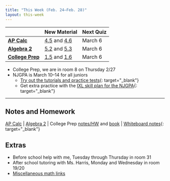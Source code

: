 ```yaml
---
title: "This Week (Feb. 24–Feb. 28)"
layout: this-week
---
```


|                                                    | New Material                                                                                                                              | Next Quiz |
| -------------------------------------------------- | ----------------------------------------------------------------------------------------------------------------------------------------- | --------- |
| [**AP Calc**](./calc-for-ap-larson/)               | [4.5](./calc-for-ap-larson/4.5-the-net-change-theorem.md) and [4.6](./calc-for-ap-larson/4.6-integration-by-substitution.md)              | March 6   |
| [**Algebra 2**](./envision-algebra-2/)             | [5.2](./envision-algebra-2/5-2-properties-of-exponents-and-radicals.md) and [5.3](./envision-algebra-2/5-3-graphing-radical-functions.md) | March 6   |
| [**College Prep**](./openstax-college-algebra-2e/) | [1.5](./openstax-college-algebra-2e/1-5-factoring-polynomials.md) and [1.6](./openstax-college-algebra-2e/1-6-rational-expressions.md)    | March 6   |

- College Prep, we are in room 8 on Thursday 2/27
- NJGPA is March 10–14 for all juniors
  - [Try out the tutorials and practice tests](https://nj.mypearsonsupport.com/practice-tests/){: target="_blank"}
  - Get extra practice with the [IXL skill plan for the NJGPA](https://www.ixl.com/math/skill-plans/njgpa-math){: target="_blank"}

---

## Notes and Homework

[AP Calc](./calc-for-ap-larson/) \| [Algebra 2](./envision-algebra-2/) \| College Prep [notes/HW](./openstax-college-algebra-2e/) and [book](https://openstax.org/books/college-algebra-2e/pages/1-introduction-to-prerequisites) \| [Whiteboard notes](https://1drv.ms/o/c/c4097c61e06a2b97/EpojsyS4IFdOp0qZoDZdHikBZAinLWQ3ncbWjBZVKo0vtQ?e=5egVmL){: target="_blank"}

## Extras

- Before school help with me, Tuesday through Thursday in room 31
- After school tutoring with Ms. Harris, Monday and Wednesday in room 19/20
- [Miscellaneous math links](./misc/math-links.md)
